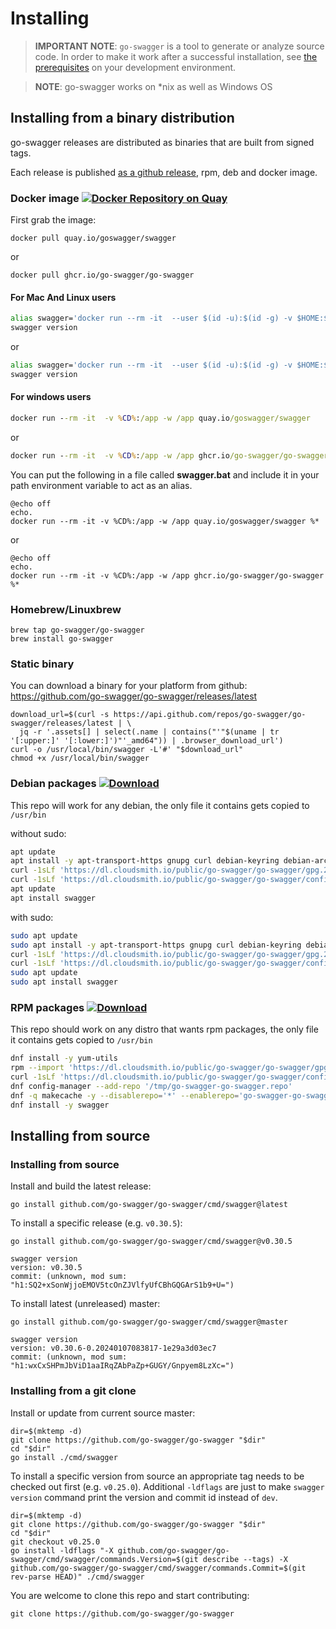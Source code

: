 # Installing

> **IMPORTANT NOTE**: `go-swagger` is a tool to generate or analyze source code.
> In order to make it work after a successful installation,
> see [the prerequisites](https://goswagger.io/generate/requirements.html) on your development environment.

> **NOTE**: go-swagger works on *nix as well as Windows OS 

## Installing from a binary distribution

go-swagger releases are distributed as binaries that are built from signed tags.

Each release is published [as a github release](https://github.com/go-swagger/go-swagger/tags),
rpm, deb and docker image.

### Docker image [![Docker Repository on Quay](https://quay.io/repository/goswagger/swagger/status "Docker Repository on Quay")](https://quay.io/repository/goswagger/swagger)

First grab the image:

```
docker pull quay.io/goswagger/swagger
```

or 

```
docker pull ghcr.io/go-swagger/go-swagger
```

#### For Mac And Linux users

```bash
alias swagger='docker run --rm -it  --user $(id -u):$(id -g) -v $HOME:$HOME -w $PWD quay.io/goswagger/swagger'
swagger version
```

or 

```bash
alias swagger='docker run --rm -it  --user $(id -u):$(id -g) -v $HOME:$HOME -w $PWD ghcr.io/go-swagger/go-swagger'
swagger version
```

#### For windows users

```cmd
docker run --rm -it  -v %CD%:/app -w /app quay.io/goswagger/swagger
```

or

```cmd
docker run --rm -it  -v %CD%:/app -w /app ghcr.io/go-swagger/go-swagger
```

You can put the following in a file called **swagger.bat** and include it in your path environment variable to act as an alias.

```batch
@echo off
echo.
docker run --rm -it -v %CD%:/app -w /app quay.io/goswagger/swagger %*
```

or

```batch
@echo off
echo.
docker run --rm -it -v %CD%:/app -w /app ghcr.io/go-swagger/go-swagger %*
```

### Homebrew/Linuxbrew

```
brew tap go-swagger/go-swagger
brew install go-swagger
```

### Static binary

You can download a binary for your platform from github:
<https://github.com/go-swagger/go-swagger/releases/latest>

```
download_url=$(curl -s https://api.github.com/repos/go-swagger/go-swagger/releases/latest | \
  jq -r '.assets[] | select(.name | contains("'"$(uname | tr '[:upper:]' '[:lower:]')"'_amd64")) | .browser_download_url')
curl -o /usr/local/bin/swagger -L'#' "$download_url"
chmod +x /usr/local/bin/swagger
```

### Debian packages [![Download](https://api-prd.cloudsmith.io/v1/badges/version/go-swagger/go-swagger/deb/swagger/latest/a=amd64;d=debian%252Fany-version;t=binary/?render=true&show_latest=true)](https://cloudsmith.io/~go-swagger/repos/go-swagger/packages/detail/deb/swagger/latest/a=amd64;d=debian%252Fany-version;t=binary/)

This repo will work for any debian, the only file it contains gets copied to `/usr/bin`

without sudo:

```sh
apt update
apt install -y apt-transport-https gnupg curl debian-keyring debian-archive-keyring
curl -1sLf 'https://dl.cloudsmith.io/public/go-swagger/go-swagger/gpg.2F8CB673971B5C9E.key' | gpg --dearmor -o /usr/share/keyrings/go-swagger-go-swagger-archive-keyring.gpg
curl -1sLf 'https://dl.cloudsmith.io/public/go-swagger/go-swagger/config.deb.txt?distro=debian&codename=any-version' > /etc/apt/sources.list.d/go-swagger-go-swagger.list
apt update 
apt install swagger
```

with sudo:

```sh
sudo apt update
sudo apt install -y apt-transport-https gnupg curl debian-keyring debian-archive-keyring
curl -1sLf 'https://dl.cloudsmith.io/public/go-swagger/go-swagger/gpg.2F8CB673971B5C9E.key' | sudo gpg --dearmor -o /usr/share/keyrings/go-swagger-go-swagger-archive-keyring.gpg
curl -1sLf 'https://dl.cloudsmith.io/public/go-swagger/go-swagger/config.deb.txt?distro=debian&codename=any-version' | sudo tee /etc/apt/sources.list.d/go-swagger-go-swagger.list
sudo apt update 
sudo apt install swagger
```

### RPM packages [![Download](https://api-prd.cloudsmith.io/v1/badges/version/go-swagger/go-swagger/rpm/swagger/latest/a=x86_64;d=fedora%252Fany-version;t=binary/?render=true&show_latest=true)](https://cloudsmith.io/~go-swagger/repos/go-swagger/packages/detail/rpm/swagger/latest/a=x86_64;d=fedora%252Fany-version;t=binary/)

This repo should work on any distro that wants rpm packages, the only file it contains gets copied to `/usr/bin`

```sh
dnf install -y yum-utils
rpm --import 'https://dl.cloudsmith.io/public/go-swagger/go-swagger/gpg.2F8CB673971B5C9E.key'
curl -1sLf 'https://dl.cloudsmith.io/public/go-swagger/go-swagger/config.rpm.txt?distro=fedora&codename=any-version' > /tmp/go-swagger-go-swagger.repo
dnf config-manager --add-repo '/tmp/go-swagger-go-swagger.repo'
dnf -q makecache -y --disablerepo='*' --enablerepo='go-swagger-go-swagger' --enablerepo='go-swagger-go-swagger-source'
dnf install -y swagger
```


## Installing from source

### Installing from source

Install and build the latest release:
```
go install github.com/go-swagger/go-swagger/cmd/swagger@latest
```

To install a specific release (e.g. `v0.30.5`):
```
go install github.com/go-swagger/go-swagger/cmd/swagger@v0.30.5

swagger version
version: v0.30.5
commit: (unknown, mod sum: "h1:SQ2+xSonWjjoEMOV5tcOnZJVlfyUfCBhGQGArS1b9+U=")
```

To install latest (unreleased) master:
```
go install github.com/go-swagger/go-swagger/cmd/swagger@master

swagger version
version: v0.30.6-0.20240107083817-1e29a3d03ec7
commit: (unknown, mod sum: "h1:wxCxSHPmJbViD1aaIRqZAbPaZp+GUGY/Gnpyem8LzXc=")
```


### Installing from a git clone

Install or update from current source master:

```
dir=$(mktemp -d) 
git clone https://github.com/go-swagger/go-swagger "$dir" 
cd "$dir"
go install ./cmd/swagger
```

To install a specific version from source an appropriate tag needs to be checked out first (e.g. `v0.25.0`). Additional `-ldflags` are just to make `swagger version` command print the version and commit id instead of `dev`.

```
dir=$(mktemp -d)
git clone https://github.com/go-swagger/go-swagger "$dir" 
cd "$dir"
git checkout v0.25.0
go install -ldflags "-X github.com/go-swagger/go-swagger/cmd/swagger/commands.Version=$(git describe --tags) -X github.com/go-swagger/go-swagger/cmd/swagger/commands.Commit=$(git rev-parse HEAD)" ./cmd/swagger
```

You are welcome to clone this repo and start contributing:
```
git clone https://github.com/go-swagger/go-swagger
```

